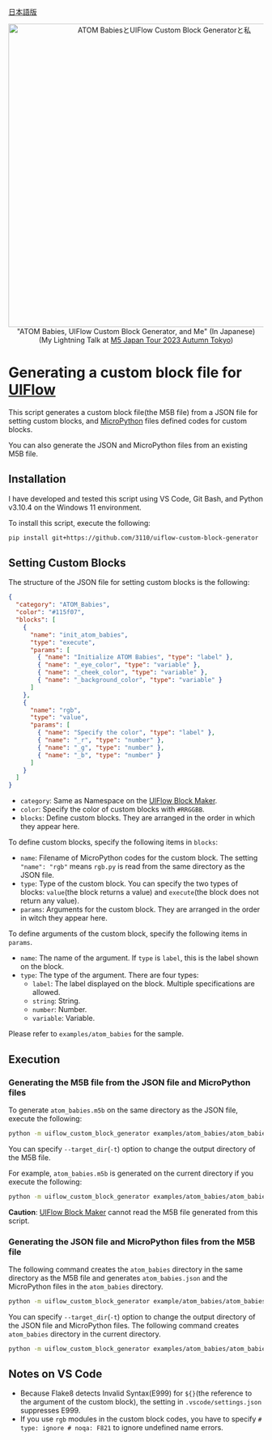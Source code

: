 [日本語版](README_ja_JP.md)

<p align="center">
  <a href="https://speakerdeck.com/3110/atom-babiestouiflow-custom-block-generatortosi" target="_blank">
  <img src="https://files.speakerdeck.com/presentations/ef509fde25924b86b992a7a947861d0c/slide_0.jpg" alt="ATOM BabiesとUIFlow Custom Block Generatorと私" width="600"/></a>
  <br>
  <caption>"ATOM Babies, UIFlow Custom Block Generator, and Me" (In Japanese)<br>(My Lightning Talk at <a href="https://m5stack.connpass.com/event/297120/">M5 Japan Tour 2023 Autumn Tokyo</a>)</caption>
  </p>

# Generating a custom block file for [UIFlow](https://flow.m5stack.com)

This script generates a custom block file(the M5B file) from a JSON file for setting custom blocks, and [MicroPython](https://micropython.org/) files defined codes for custom blocks.

You can also generate the JSON and MicroPython files from an existing M5B file.

## Installation

I have developed and tested this script using VS Code, Git Bash, and Python v3.10.4 on the Windows 11 environment.

To install this script, execute the following:

```bash
pip install git+https://github.com/3110/uiflow-custom-block-generator
```

## Setting Custom Blocks

The structure of the JSON file for setting custom blocks is the following:

```json
{
  "category": "ATOM_Babies",
  "color": "#115f07",
  "blocks": [
    {
      "name": "init_atom_babies",
      "type": "execute",
      "params": [
        { "name": "Initialize ATOM Babies", "type": "label" },
        { "name": "_eye_color", "type": "variable" },
        { "name": "_cheek_color", "type": "variable" },
        { "name": "_background_color", "type": "variable" }
      ]
    },
    {
      "name": "rgb",
      "type": "value",
      "params": [
        { "name": "Specify the color", "type": "label" },
        { "name": "_r", "type": "number" },
        { "name": "_g", "type": "number" },
        { "name": "_b", "type": "number" }
      ]
    }
  ]
}
```

- `category`: Same as Namespace on the [UIFlow Block Maker](http://block-maker.m5stack.com/).
- `color`: Specify the color of custom blocks with `#RRGGBB`.
- `blocks`: Define custom blocks. They are arranged in the order in which they appear here.

To define custom blocks, specify the following items in `blocks`:

- `name`: Filename of MicroPython codes for the custom block. The setting `"name": "rgb"` means `rgb.py` is read from the same directory as the JSON file.
- `type`: Type of the custom block. You can specify the two types of blocks: `value`(the block returns a value) and `execute`(the block does not return any value).
- `params`: Arguments for the custom block. They are arranged in the order in witch they appear here.

To define arguments of the custom block, specify the following items in `params`.

- `name`: The name of the argument. If `type` is `label`, this is the label shown on the block.
- `type`: The type of the argument. There are four types:
  - `label`: The label displayed on the block. Multiple specifications are allowed.
  - `string`: String.
  - `number`: Number.
  - `variable`: Variable.

Please refer to `examples/atom_babies` for the sample.

## Execution

### Generating the M5B file from the JSON file and MicroPython files

To generate `atom_babies.m5b` on the same directory as the JSON file, execute the following:

```bash
python -m uiflow_custom_block_generator examples/atom_babies/atom_babies.json
```

You can specify `--target_dir`(`-t`) option to change the output directory of the M5B file.

For example, `atom_babies.m5b` is generated on the current directory if you execute the following:

```bash
python -m uiflow_custom_block_generator examples/atom_babies/atom_babies.json -t .
```

**Caution**: [UIFlow Block Maker](http://block-maker.m5stack.com/) cannot read the M5B file generated from this script.

### Generating the JSON file and MicroPython files from the M5B file

The following command creates the `atom_babies` directory in the same directory as the M5B file and generates `atom_babies.json` and the MicroPython files in the `atom_babies` directory.

```bash
python -m uiflow_custom_block_generator example/atom_babies/atom_babies.m5b
```

You can specify `--target_dir`(`-t`) option to change the output directory of the JSON file and MicroPython files. The following command creates `atom_babies` directory in the current directory.

```bash
python -m uiflow_custom_block_generator examples/atom_babies/atom_babies.m5b -t .
```

## Notes on VS Code

- Because Flake8 detects Invalid Syntax(E999) for `${}`(the reference to the argument of the custom block), the setting in `.vscode/settings.json` suppresses E999.
- If you use `rgb` modules in the custom block codes, you have to specify `# type: ignore # noqa: F821` to ignore undefined name errors.
